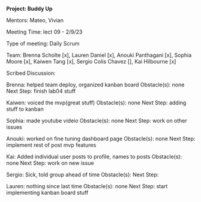 **Project: Buddy Up**

Mentors: Mateo, Vivian

Meeting Time: lect 09 - 2/9/23

Type of meeting: Daily Scrum

Team: Brenna Scholte [x], Lauren Daniel [x], Anouki Panthagani [x], Sophia Moore [x], Kaiwen Tang [x], Sergio Colis Chavez [], Kai Hilbourne [x]

Scribed Discussion: 

Brenna: helped team deploy, organized kanban board Obstacle(s): none Next Step: finish lab04 stuff

Kaiwen: voiced the mvp(great stuff) Obstacle(s): none Next Step: adding stuff to kanban

Sophia: made youtube videio Obstacle(s): none Next Step: work on other issues

Anouki: worked on fine tuning dashboard page Obstacle(s): none Next Step: implement rest of post mvp features

Kai: Added individual user posts to profile, names to posts Obstacle(s): none Next Step: work on new issue

Sergio: Sick, told group ahead of time Obstacle(s): Next Step: 

Lauren: nothing since last time Obstacle(s): none Next Step: start implementing kanban board stuff
